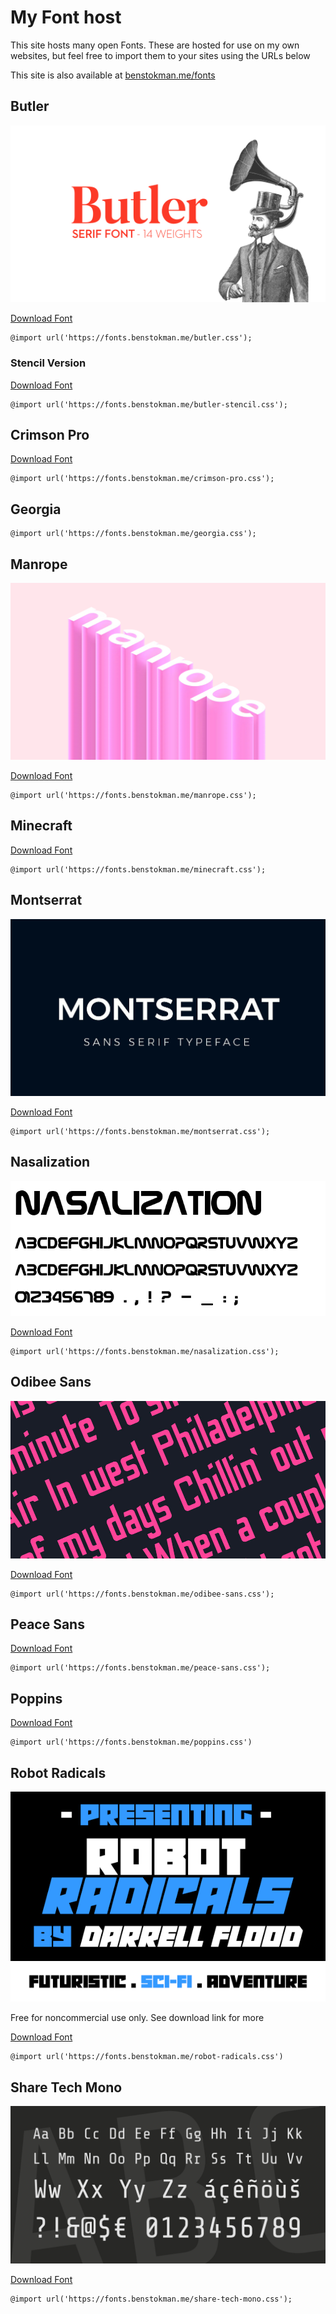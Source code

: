 # My Font host

This site hosts many open Fonts. These are hosted for use on my own websites, but feel free to import them to your sites using the URLs below

This site is also available at [benstokman.me/fonts](https://benstokman.me/fonts)

## Butler

![Butler](butler/cover.png)

[Download Font](https://fabiandesmet.com/portfolio/butler-Font/)

```
@import url('https://fonts.benstokman.me/butler.css');
```

### Stencil Version

[Download Font](https://fabiandesmet.com/portfolio/butler-Font/)

```
@import url('https://fonts.benstokman.me/butler-stencil.css');
```

## Crimson Pro

[Download Font](https://fonts.google.com/specimen/Crimson+Pro)

```
@import url('https://fonts.benstokman.me/crimson-pro.css');
```

## Georgia

```
@import url('https://fonts.benstokman.me/georgia.css');
```

## Manrope

![Manrope Cover](manrope/cover.png)

[Download Font](https://manropeFont.com/)

```
@import url('https://fonts.benstokman.me/manrope.css');
```

## Minecraft

[Download Font](https://www.daFont.com/minecraft.Font)

```
@import url('https://fonts.benstokman.me/minecraft.css');
```

## Montserrat

![Montserrat Cover](montserrat/cover.png)

[Download Font](https://Fonts.google.com/specimen/Montserrat)

```
@import url('https://fonts.benstokman.me/montserrat.css');
```

## Nasalization

![Nasalizaton Cover](nasalization/cover.png)

[Download Font](https://www.daFont.com/nasalization.Font)

```
@import url('https://fonts.benstokman.me/nasalization.css');
```

## Odibee Sans

![Odibee Sans Cover](odibee-sans/cover.png)

[Download Font](http://odibeesans.com/)

```
@import url('https://fonts.benstokman.me/odibee-sans.css');
```

## Peace Sans

[Download Font](https://www.dafont.com/peace-sans.font)

```
@import url('https://fonts.benstokman.me/peace-sans.css');
```

## Poppins

[Download Font](https://fonts.google.com/specimen/Poppins)

```
@import url('https://fonts.benstokman.me/poppins.css')
```

## Robot Radicals

![Robot Radicals Cover](robot-radicals/cover.png)

Free for noncommercial use only. See download link for more

[Download Font](https://www.daFont.com/robot-radicals.Font)

```
@import url('https://fonts.benstokman.me/robot-radicals.css')
```

## Share Tech Mono

![Share Tech Mono Cover](share-tech-mono/cover.png)

[Download Font](https://fonts.google.com/specimen/Share+Tech+Mono)

```
@import url('https://fonts.benstokman.me/share-tech-mono.css');
```

